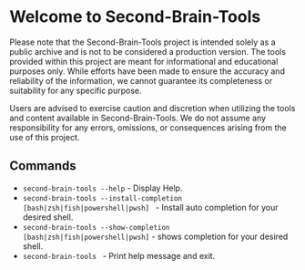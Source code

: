 # Welcome to Second-Brain-Tools

Please note that the Second-Brain-Tools project is intended solely as a public archive and is not to be considered a production version. The tools provided within this project are meant for informational and educational purposes only. While efforts have been made to ensure the accuracy and reliability of the information, we cannot guarantee its completeness or suitability for any specific purpose.

Users are advised to exercise caution and discretion when utilizing the tools and content available in Second-Brain-Tools. We do not assume any responsibility for any errors, omissions, or consequences arising from the use of this project.


## Commands

* `second-brain-tools --help` - Display Help.
* `second-brain-tools --install-completion [bash|zsh|fish|powershell|pwsh] ` - Install auto completion for your desired shell.
* `second-brain-tools --show-completion [bash|zsh|fish|powershell|pwsh]` - shows completion  for your desired shell.
* `second-brain-tools ` - Print help message and exit.


